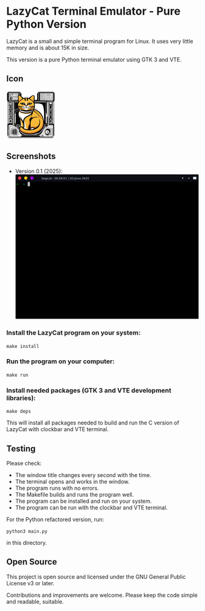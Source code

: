 # LazyCat Terminal Emulator - Pure Python Version

LazyCat is a small and simple terminal program for Linux. It uses very little memory and is about 15K in size.

This version is a pure Python terminal emulator using GTK 3 and VTE.

## Icon
![icon](./icon/lazycat.png)

## Screenshots
- Version 0.1 (2025):
![screenshots](./screenshots/1.png)

### Install the LazyCat program on your system:
```
make install
```

### Run the program on your computer:
```
make run
```

### Install needed packages (GTK 3 and VTE development libraries):
```
make deps
```

This will install all packages needed to build and run the C version of LazyCat with clockbar and VTE terminal.

## Testing

Please check:
- The window title changes every second with the time.
- The terminal opens and works in the window.
- The program runs with no errors.
- The Makefile builds and runs the program well.
- The program can be installed and run on your system.
- The program can be run with the clockbar and VTE terminal.

For the Python refactored version, run:

```
python3 main.py
```

in this directory.

## Open Source

This project is open source and licensed under the GNU General Public License v3 or later.

Contributions and improvements are welcome. Please keep the code simple and readable, suitable.